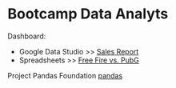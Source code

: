 # Bootcamp Data Analyts

Dashboard:
  - Google Data Studio >> [Sales Report](https://datastudio.google.com/reporting/da7fb76b-a227-4890-b601-c42744361c70)
  - Spreadsheets >> [Free Fire vs. PubG](https://docs.google.com/spreadsheets/d/1PKc8mBFvQXBoB_sNzJyRnQy7d7a_VLCznf6SKKWhjYM/edit?usp=sharing)
 
Project Pandas Foundation [pandas](https://datalore.jetbrains.com/view/notebook/9UUoYUkAwh02H69CVWjSG3)
